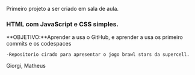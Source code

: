 Primeiro projeto a ser criado em sala de aula.

### HTML com JavaScript e CSS simples. 

**OBJETIVO:**Aprender a usa o GitHub, e aprender a usa os primeiro commits e os codespaces

    -Repositorio cirado para apresentar o jogo brawl stars da supercell.

 Giorgi, Matheus